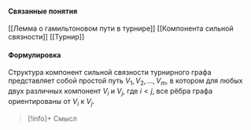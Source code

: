 #### Связанные понятия
[[Лемма о гамильтоновом пути в турнире]]
[[Компонента сильной связности]]
[[Турнир]]
#### Формулировка
Структура компонент сильной связности турнирного графа представляет собой простой путь $V_1, V_2, \ldots, V_m$, в котором для любых двух различных компонент $V_i$ и $V_j,$ где $i < j$, все рёбра графа ориентированы от $V_i$ к $V_j$. 

>[!info]+ Смысл






